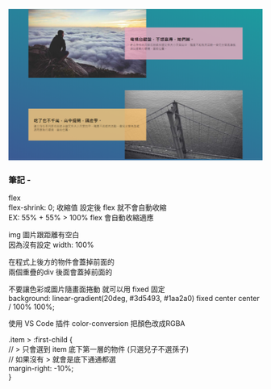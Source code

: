 ![圖文互動卡片](./L4.png "交錯標浮版")

### 筆記 -

flex\
  flex-shrink: 0; 收縮值 設定後 flex 就不會自動收縮\
  EX: 55% + 55% > 100% flex 會自動收縮適應

img 圖片跟距離有空白\
因為沒有設定 width: 100%

在程式上後方的物件會蓋掉前面的\
兩個重疊的div 後面會蓋掉前面的

不要讓色彩或圖片隨畫面捲動 就可以用 fixed 固定\
  background: linear-gradient(20deg, #3d5493, #1aa2a0) fixed center center / 100% 100%;

使用 VS Code 插件 color-conversion 把顏色改成RGBA

.item > :first-child {\
  // > 只會選到 item 底下第一層的物件 (只選兒子不選孫子)\
  // 如果沒有 > 就會是底下通通都選\
  margin-right: -10%;\
}
